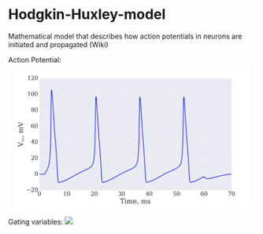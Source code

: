 # Hodgkin-Huxley-model
Mathematical model that describes how action potentials in neurons are initiated and propagated (Wiki)

Action Potential:
![](MembranePotential.png)

Gating variables:
![](nhm.jpg)
